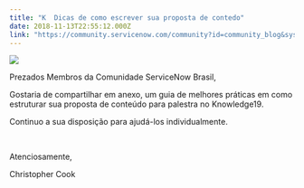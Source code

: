 ```yaml
---
title: "K  Dicas de como escrever sua proposta de contedo"
date: 2018-11-13T22:55:12.000Z
link: "https://community.servicenow.com/community?id=community_blog&sys_id=66f70f74dbbdaf00d6a102d5ca9619ed"
---
```

<p><img style="max-width: 100%; max-height: 480px;" src="79770f70dbbdaf00d6a102d5ca961963.iix" /></p>
<p>Prezados Membros da Comunidade ServiceNow Brasil, </p>
<p>Gostaria de compartilhar em anexo, um guia de melhores práticas em como estruturar sua proposta de conteúdo para palestra no Knowledge19. </p>
<p>Continuo a sua disposição para ajudá-los individualmente. </p>
<p> </p>
<p>Atenciosamente, </p>
<p>Christopher Cook</p>
